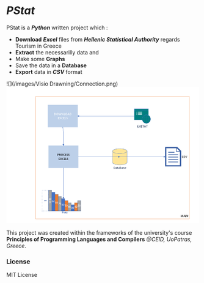 # _PStat_
PStat is a ***Python*** written project which :
- **Download**  ***Excel*** files from ***Hellenic Statistical Authority*** regards Tourism in Greece
- **Extract** the necessarilly data and 
- Make some **Graphs**
- Save the data in a **Database**
-  **Export**  data in ***CSV*** format

![](/images/Visio Drawning/Connection.png)
![](https://github.com/aflorentia/PStat/blob/master/images/VisioDrawning/Connection.png)
  
This project was created within the frameworks of the university's course  **Principles of Programming Languages and Compilers** *@CEID, UoPatras, Greece*.


### License
MIT License


